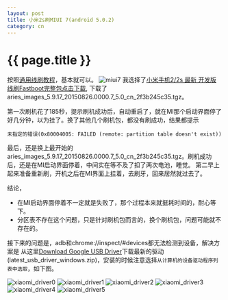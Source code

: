 ```yaml
---
layout: post
title: 小米2s刷MIUI 7(android 5.0.2)
category: cn
---
```


{{ page.title }}
================

按照[通用线刷教程](http://www.miui.com/shuaji-393.html)，基本就可以。
![miui7](https://cloud.githubusercontent.com/assets/288207/10167187/17d4c920-66fa-11e5-88c9-29f556dc08a9.png)
我选择了[小米手机2/2s 最新 开发版 线刷Fastboot完整包点击下载](http://www.miui.com/shuaji-393.html), 下载了aries_images_5.9.17_20150826.0000.7_5.0_cn_2f3b245c35.tgz。

第一次刷机花了185秒，提示刷机成功后，自动重启了，就在MI那个启动界面停了好几分钟，以为挂了。换了其他几个刷机包，都没有刷成功，结果都提示

    未指定的错误(0x80004005: FAILED (remote: partition table doesn't exist))

最后，还是换上最开始的aries_images_5.9.17_20150826.0000.7_5.0_cn_2f3b245c35.tgz。刷机成功后，还是在MI启动界面停着，中间实在等不及了扣了两次电池，睡觉。
第二早上起来准备重新刷，开机之后在MI界面上挂着，去刷牙，回来居然就过去了。

结论，

* 在MI启动界面停着不一定就是失败了，那个过程本来就挺耗时间的，耐心等下。
* 分区表不存在这个问题，只是针对刷机包而言的，换个刷机包，问题可能就不存在的。

接下来的问题是，adb和chrome://inspect/#devices都无法检测到设备，解决方案是
从这里[Download Google USB Driver](http://developer.android.com/sdk/win-usb.html)下载最新的驱动(latest_usb_driver_windows.zip)，安装的时候注意选择`从计算机的设备驱动程序列表中选取`，如下图。

![xiaomi_driver0](https://cloud.githubusercontent.com/assets/288207/10167189/1837c0d4-66fa-11e5-811a-73a3c33da25a.png)
![xiaomi_driver1](https://cloud.githubusercontent.com/assets/288207/10123276/697888fe-6568-11e5-934d-d78e0785c8ab.png)
![xiaomi_driver2](https://cloud.githubusercontent.com/assets/288207/10123277/69a0c3fa-6568-11e5-93d5-e754a46b2b70.png)
![xiaomi_driver3](https://cloud.githubusercontent.com/assets/288207/10123453/7f6b2e56-656c-11e5-891c-c185787c9405.png)
![xiaomi_driver4](https://cloud.githubusercontent.com/assets/288207/10123416/8184522c-656b-11e5-8879-ba4d34a6f6fe.png)
![xiaomi_driver5](https://cloud.githubusercontent.com/assets/288207/10123418/81862f5c-656b-11e5-885c-9bb9faa4c999.png)
